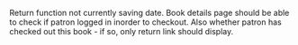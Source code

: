 Return function not currently saving date.  Book details page should be able to check if patron logged in inorder to checkout.  Also whether patron has checked out this book - if so, only return link should display.

